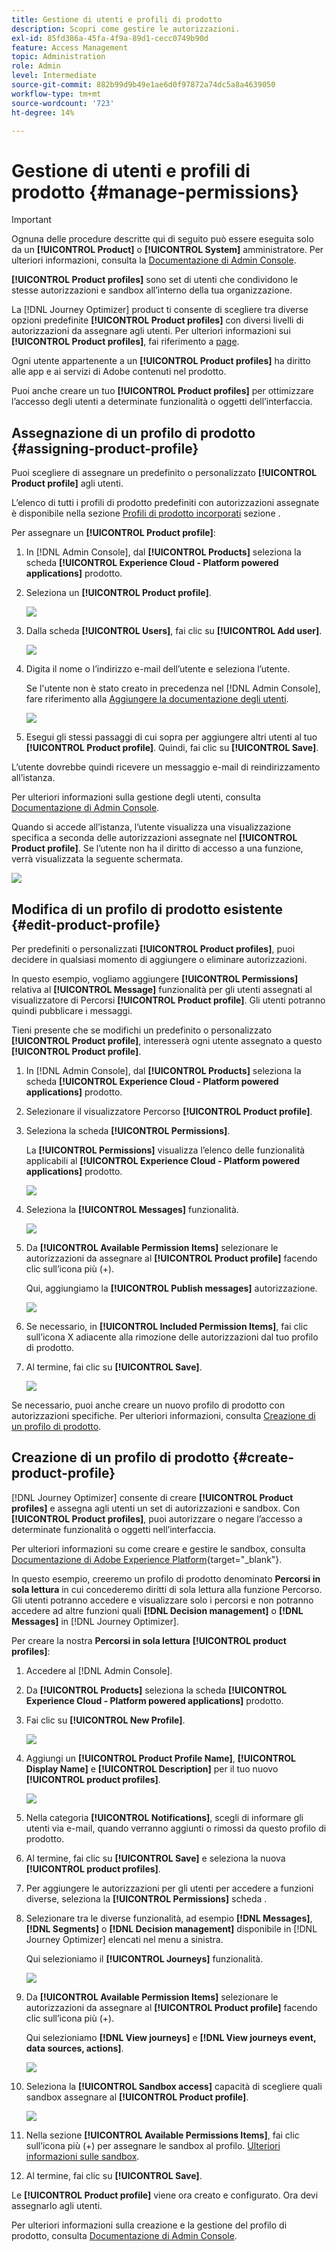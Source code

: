 ```yaml
---
title: Gestione di utenti e profili di prodotto
description: Scopri come gestire le autorizzazioni.
exl-id: 85fd386a-45fa-4f9a-89d1-cecc0749b90d
feature: Access Management
topic: Administration
role: Admin
level: Intermediate
source-git-commit: 882b99d9b49e1ae6d0f97872a74dc5a8a4639050
workflow-type: tm+mt
source-wordcount: '723'
ht-degree: 14%

---
```


# Gestione di utenti e profili di prodotto {#manage-permissions}

>[!IMPORTANT]
>
> Ognuna delle procedure descritte qui di seguito può essere eseguita solo da un **[!UICONTROL Product]** o **[!UICONTROL System]** amministratore. Per ulteriori informazioni, consulta la [Documentazione di Admin Console](https://helpx.adobe.com/enterprise/admin-guide.html/enterprise/using/admin-roles.ug.html).

**[!UICONTROL Product profiles]** sono set di utenti che condividono le stesse autorizzazioni e sandbox all’interno della tua organizzazione.

La [!DNL Journey Optimizer] product ti consente di scegliere tra diverse opzioni predefinite **[!UICONTROL Product profiles]** con diversi livelli di autorizzazioni da assegnare agli utenti. Per ulteriori informazioni sui **[!UICONTROL Product profiles]**, fai riferimento a [page](ootb-product-profiles.md).

Ogni utente appartenente a un **[!UICONTROL Product profiles]** ha diritto alle app e ai servizi di Adobe contenuti nel prodotto.

Puoi anche creare un tuo **[!UICONTROL Product profiles]** per ottimizzare l’accesso degli utenti a determinate funzionalità o oggetti dell’interfaccia.

## Assegnazione di un profilo di prodotto {#assigning-product-profile}

Puoi scegliere di assegnare un predefinito o personalizzato **[!UICONTROL Product profile]** agli utenti.

L’elenco di tutti i profili di prodotto predefiniti con autorizzazioni assegnate è disponibile nella sezione [Profili di prodotto incorporati](ootb-product-profiles.md) sezione .

Per assegnare un **[!UICONTROL Product profile]**:

1. In [!DNL Admin Console], dal **[!UICONTROL Products]** seleziona la scheda **[!UICONTROL Experience Cloud - Platform powered applications]** prodotto.

1. Seleziona un **[!UICONTROL Product profile]**.

   ![](assets/do-not-localize/access_control_2.png)

1. Dalla scheda **[!UICONTROL Users]**, fai clic su **[!UICONTROL Add user]**.

   ![](assets/do-not-localize/access_control_3.png)

1. Digita il nome o l’indirizzo e-mail dell’utente e seleziona l’utente.

   Se l&#39;utente non è stato creato in precedenza nel [!DNL Admin Console], fare riferimento alla [Aggiungere la documentazione degli utenti](https://helpx.adobe.com/enterprise/admin-guide.html/enterprise/using/manage-users-individually.ug.html#add-users).

   ![](assets/do-not-localize/access_control_4.png)

1. Esegui gli stessi passaggi di cui sopra per aggiungere altri utenti al tuo **[!UICONTROL Product profile]**. Quindi, fai clic su **[!UICONTROL Save]**.

L’utente dovrebbe quindi ricevere un messaggio e-mail di reindirizzamento all’istanza.

Per ulteriori informazioni sulla gestione degli utenti, consulta [Documentazione di Admin Console](https://helpx.adobe.com/enterprise/admin-guide.html/enterprise/using/manage-users-individually.ug.html).

Quando si accede all’istanza, l’utente visualizza una visualizzazione specifica a seconda delle autorizzazioni assegnate nel **[!UICONTROL Product profile]**. Se l’utente non ha il diritto di accesso a una funzione, verrà visualizzata la seguente schermata.

![](assets/do-not-localize/access_control_1.png)

## Modifica di un profilo di prodotto esistente {#edit-product-profile}

Per predefiniti o personalizzati **[!UICONTROL Product profiles]**, puoi decidere in qualsiasi momento di aggiungere o eliminare autorizzazioni.

In questo esempio, vogliamo aggiungere **[!UICONTROL Permissions]** relativa al **[!UICONTROL Message]** funzionalità per gli utenti assegnati al visualizzatore di Percorsi **[!UICONTROL Product profile]**. Gli utenti potranno quindi pubblicare i messaggi.

Tieni presente che se modifichi un predefinito o personalizzato **[!UICONTROL Product profile]**, interesserà ogni utente assegnato a questo **[!UICONTROL Product profile]**.

1. In [!DNL Admin Console], dal **[!UICONTROL Products]** seleziona la scheda **[!UICONTROL Experience Cloud - Platform powered applications]** prodotto.

1. Selezionare il visualizzatore Percorso **[!UICONTROL Product profile]**.

1. Seleziona la scheda **[!UICONTROL Permissions]**.

   La **[!UICONTROL Permissions]** visualizza l’elenco delle funzionalità applicabili al **[!UICONTROL Experience Cloud - Platform powered applications]** prodotto.

   ![](assets/do-not-localize/access_control_5.png)

1. Seleziona la **[!UICONTROL Messages]** funzionalità.

   ![](assets/do-not-localize/access_control_6.png)

1. Da **[!UICONTROL Available Permission Items]** selezionare le autorizzazioni da assegnare al **[!UICONTROL Product profile]** facendo clic sull’icona più (+).

   Qui, aggiungiamo la **[!UICONTROL Publish messages]** autorizzazione.

   ![](assets/do-not-localize/access_control_7.png)

1. Se necessario, in **[!UICONTROL Included Permission Items]**, fai clic sull’icona X adiacente alla rimozione delle autorizzazioni dal tuo profilo di prodotto.

1. Al termine, fai clic su **[!UICONTROL Save]**.

   ![](assets/do-not-localize/access_control_8.png)

Se necessario, puoi anche creare un nuovo profilo di prodotto con autorizzazioni specifiche. Per ulteriori informazioni, consulta [Creazione di un profilo di prodotto](#create-product-profile).

## Creazione di un profilo di prodotto {#create-product-profile}

[!DNL Journey Optimizer] consente di creare **[!UICONTROL Product profiles]** e assegna agli utenti un set di autorizzazioni e sandbox. Con **[!UICONTROL Product profiles]**, puoi autorizzare o negare l’accesso a determinate funzionalità o oggetti nell’interfaccia.

Per ulteriori informazioni su come creare e gestire le sandbox, consulta [Documentazione di Adobe Experience Platform](https://experienceleague.adobe.com/docs/experience-platform/sandbox/ui/user-guide.html?lang=it){target=&quot;_blank&quot;}.

In questo esempio, creeremo un profilo di prodotto denominato **Percorsi in sola lettura** in cui concederemo diritti di sola lettura alla funzione Percorso. Gli utenti potranno accedere e visualizzare solo i percorsi e non potranno accedere ad altre funzioni quali **[!DNL  Decision management]** o **[!DNL Messages]** in [!DNL Journey Optimizer].

Per creare la nostra **Percorsi in sola lettura** **[!UICONTROL product profiles]**:

1. Accedere al [!DNL Admin Console].

1. Da **[!UICONTROL Products]** seleziona la scheda **[!UICONTROL Experience Cloud - Platform powered applications]** prodotto.

1. Fai clic su **[!UICONTROL New Profile]**.

   ![](assets/do-not-localize/access_control_9.png)

1. Aggiungi un **[!UICONTROL Product Profile Name]**, **[!UICONTROL Display Name]** e **[!UICONTROL Description]** per il tuo nuovo **[!UICONTROL product profiles]**.

   ![](assets/do-not-localize/access_control_10.png)

1. Nella categoria **[!UICONTROL Notifications]**, scegli di informare gli utenti via e-mail, quando verranno aggiunti o rimossi da questo profilo di prodotto.

1. Al termine, fai clic su **[!UICONTROL Save]** e seleziona la nuova **[!UICONTROL product profiles]**.

1. Per aggiungere le autorizzazioni per gli utenti per accedere a funzioni diverse, seleziona la **[!UICONTROL Permissions]** scheda .

1. Selezionare tra le diverse funzionalità, ad esempio **[!DNL Messages]**, **[!DNL Segments]** o **[!DNL Decision management]** disponibile in [!DNL Journey Optimizer] elencati nel menu a sinistra.

   Qui selezioniamo il **[!UICONTROL Journeys]** funzionalità.

   ![](assets/do-not-localize/access_control_11.png)

1. Da **[!UICONTROL Available Permission Items]** selezionare le autorizzazioni da assegnare al **[!UICONTROL Product profile]** facendo clic sull’icona più (+).

   Qui selezioniamo **[!DNL View journeys]** e **[!DNL View journeys event, data sources, actions]**.

   ![](assets/do-not-localize/access_control_12.png)

1. Seleziona la **[!UICONTROL Sandbox access]** capacità di scegliere quali sandbox assegnare al **[!UICONTROL Product profile]**.

   ![](assets/do-not-localize/access_control_13.png)

1. Nella sezione **[!UICONTROL Available Permissions Items]**, fai clic sull’icona più (+) per assegnare le sandbox al profilo. [Ulteriori informazioni sulle sandbox](sandboxes.md).

1. Al termine, fai clic su **[!UICONTROL Save]**.

Le **[!UICONTROL Product profile]** viene ora creato e configurato. Ora devi assegnarlo agli utenti.

Per ulteriori informazioni sulla creazione e la gestione del profilo di prodotto, consulta [Documentazione di Admin Console](https://helpx.adobe.com/enterprise/admin-guide.html/enterprise/using/manage-product-profiles.ug.html).
